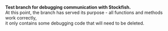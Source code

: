 **Test branch for debugging communication with Stockfish.**</br>
At this point, the branch has served its purpose - all functions and methods work correctly,</br>
it only contains some debugging code that will need to be deleted.</br>
